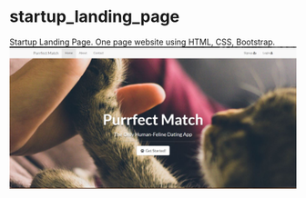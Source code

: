 # startup_landing_page
Startup Landing Page. One page website using HTML, CSS, Bootstrap.
![alt text](https://github.com/lordnitinvoldemort/startup_landing_page/blob/master/2.JPG)
